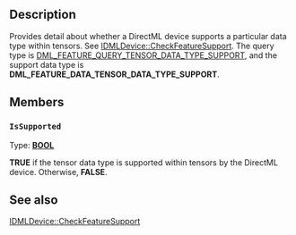## Description

Provides detail about whether a DirectML device supports a particular data type within tensors. See [IDMLDevice::CheckFeatureSupport](https://learn.microsoft.com/windows/win32/api/directml/nf-directml-idmldevice-checkfeaturesupport). The query type is [DML_FEATURE_QUERY_TENSOR_DATA_TYPE_SUPPORT](https://learn.microsoft.com/windows/win32/api/directml/ns-directml-dml_feature_query_tensor_data_type_support), and
the support data type is **DML_FEATURE_DATA_TENSOR_DATA_TYPE_SUPPORT**.

## Members

### `IsSupported`

Type: **[BOOL](https://learn.microsoft.com/windows/desktop/WinProg/windows-data-types)**

**TRUE** if the tensor data type is supported within tensors by the DirectML device. Otherwise, **FALSE**.

## See also

[IDMLDevice::CheckFeatureSupport](https://learn.microsoft.com/windows/win32/api/directml/nf-directml-idmldevice-checkfeaturesupport)
